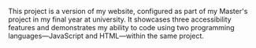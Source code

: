 This project is a version of my website, configured as part of my Master's project in my final year at university. 
It showcases three accessibility features and demonstrates my ability to code using two programming languages—JavaScript and HTML—within the same project.
